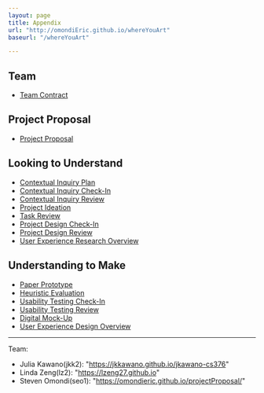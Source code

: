 ```yaml
---
layout: page
title: Appendix
url: "http://omondiEric.github.io/whereYouArt"
baseurl: "/whereYouArt"

---
```


## Team
- [Team Contract](/contract.md)

## Project Proposal
- [Project Proposal](/proposal.md)

## Looking to Understand
- [Contextual Inquiry Plan](/contextual.md)
- [Contextual Inquiry Check-In](/contextual1.md)
- [Contextual Inquiry Review](/contextualReview.md)
- [Project Ideation](/sketches.md)
- [Task Review](/taskReview.md)
- [Project Design Check-In](/design-checkin-3-4.md)
- [Project Design Review](/project-design-review.md)
- [User Experience Research Overview](/ux-research-overview.md)


## Understanding to Make
- [Paper Prototype]("paper_prototype/paper-prototype")
- [Heuristic Evaluation]("heuristic_eval")
- [Usability Testing Check-In]("usability-test/usability-test-checkin")
- [Usability Testing Review]("usability-test/usability-test-review")
- [Digital Mock-Up]("digital-mockup/digital-mockup")
- [User Experience Design Overview]("ux-final-report")


-------------------------------------------------------------------

Team:
  - Julia Kawano(jkk2): "https://jkkawano.github.io/jkawano-cs376"
  - Linda Zeng(lz2): "https://lzeng27.github.io"
  - Steven Omondi(seo1): "https://omondieric.github.io/projectProposal/"
